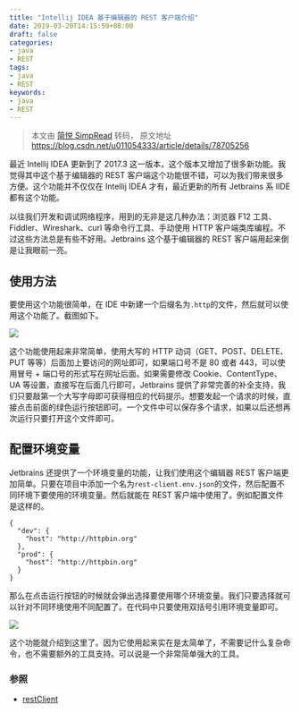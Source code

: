 ```yaml
---
title: "Intellij IDEA 基于编辑器的 REST 客户端介绍"
date: 2019-03-20T14:15:59+08:00
draft: false
categories:
- java
- REST
tags:
- java
- REST
keywords:
- java
- REST
---
```


> 本文由 [简悦 SimpRead](http://ksria.com/simpread/) 转码， 原文地址 https://blog.csdn.net/u011054333/article/details/78705256

最近 Intellij IDEA 更新到了 2017.3 这一版本，这个版本又增加了很多新功能。我觉得其中这个基于编辑器的 REST 客户端这个功能很不错，可以为我们带来很多方便。这个功能并不仅仅在 Intellij IDEA 才有，最近更新的所有 Jetbrains 系 IIDE 都有这个功能。

以往我们开发和调试网络程序，用到的无非是这几种办法：浏览器 F12 工具、Fiddler、Wireshark、curl 等命令行工具、手动使用 HTTP 客户端类库编程。不过这些方法总是有些不好用。Jetbrains 这个基于编辑器的 REST 客户端用起来倒是让我眼前一亮。

## 使用方法

要使用这个功能很简单，在 IDE 中新建一个后缀名为`.http`的文件，然后就可以使用这个功能了。截图如下。

![](http://upload-images.jianshu.io/upload_images/832668-496bd9fed25516ef.png?imageMogr2/auto-orient/strip%7CimageView2/2/w/1240)

这个功能使用起来非常简单，使用大写的 HTTP 动词（GET、POST、DELETE、PUT 等等）后面加上要访问的网址即可，如果端口号不是 80 或者 443，可以使用冒号 + 端口号的形式写在网址后面。如果需要修改 Cookie、ContentType、UA 等设置，直接写在后面几行即可，Jetbrains 提供了非常完善的补全支持，我们只要敲第一个大写字母即可获得相应的代码提示。想要发起一个请求的时候，直接点击前面的绿色运行按钮即可。一个文件中可以保存多个请求，如果以后还想再次运行只要打开这个文件即可。

## 配置环境变量

Jetbrains 还提供了一个环境变量的功能，让我们使用这个编辑器 REST 客户端更加简单。只要在项目中添加一个名为`rest-client.env.json`的文件，然后配置不同环境下要使用的环境变量。然后就能在 REST 客户端中使用了。例如配置文件是这样的。

```
{
  "dev": {
    "host": "http://httpbin.org"
  },
  "prod": {
    "host": "http://httpbin.org"
  }
}
```

那么在点击运行按钮的时候就会弹出选择要使用哪个环境变量。我们只要选择就可以针对不同环境使用不同配置了。在代码中只要使用双括号引用环境变量即可。

![](http://upload-images.jianshu.io/upload_images/832668-9691e8eb1d3e6cd3.png?imageMogr2/auto-orient/strip%7CimageView2/2/w/1240)

这个功能就介绍到这里了。因为它使用起来实在是太简单了，不需要记什么复杂命令，也不需要额外的工具支持。可以说是一个非常简单强大的工具。

### 参照
* [restClient](https://marketplace.visualstudio.com/items?itemName=humao.rest-client)
